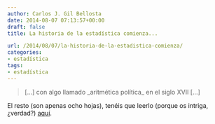 ```yaml
---
author: Carlos J. Gil Bellosta
date: 2014-08-07 07:13:57+00:00
draft: false
title: La historia de la estadística comienza...

url: /2014/08/07/la-historia-de-la-estadistica-comienza/
categories:
- estadística
tags:
- estadística
---
```


<blockquote>[...] con algo llamado _aritmética política_ en el siglo XVII [...]</blockquote>



El resto (son apenas ocho hojas), tenéis que leerlo (porque os intriga, ¿verdad?) [aquí](http://132.187.98.10:8080/encyclopedia/en/statisticsHistory.pdf).

